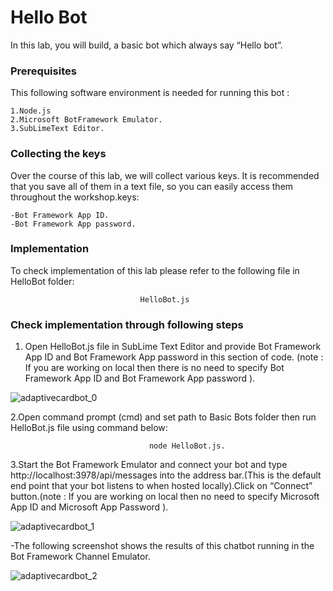# Hello Bot

In this lab, you will build, a basic bot which always say “Hello bot”.

### Prerequisites
This following software environment is needed for running this bot :

```
1.Node.js
2.Microsoft BotFramework Emulator.
3.SubLimeText Editor.
```

### Collecting the keys

Over the course of this lab, we will collect various keys. It is recommended that you save all of them in a text file, so you can easily access them throughout the workshop.keys:

```
-Bot Framework App ID.
-Bot Framework App password.
```


### Implementation

To check implementation of this lab please refer to the following file in HelloBot folder:

```
                             HelloBot.js
```

### Check implementation through following steps

1. Open HelloBot.js file in SubLime Text Editor and provide Bot Framework App ID and Bot Framework App password in this section of code. (note : If you are working on local then there is no need to specify Bot Framework App ID and Bot Framework App password  ).

![adaptivecardbot_0](https://user-images.githubusercontent.com/31923904/39425015-f9250e9c-4c96-11e8-9636-f53ed8cc1a82.jpg)

2.Open command prompt (cmd) and set path to Basic Bots folder then run HelloBot.js file using command below:
```
                               node HelloBot.js.
```
3.Start the Bot Framework Emulator and connect your bot and type http://localhost:3978/api/messages into the address bar.(This is the default end point that your bot listens to when hosted locally).Click on “Connect” button.(note : If you are working on local then no need to specify Microsoft App ID and Microsoft App Password ).
  
![adaptivecardbot_1](https://user-images.githubusercontent.com/31923904/39425391-db580692-4c98-11e8-9da8-5d5fc5fb4db4.jpg)

  -The following screenshot shows the results of this chatbot running in the Bot Framework Channel Emulator.

![adaptivecardbot_2](https://user-images.githubusercontent.com/31923904/39425418-01b55d80-4c99-11e8-9cec-93df3904a292.jpg)
                                    





